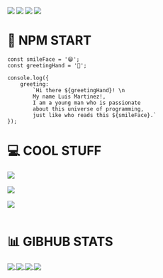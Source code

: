 
<!-- ICONS -->
![](https://img.shields.io/badge/Code-JavaScript-informational?style=flat&logo=javascript&logoColor=f0e736&color=03254c)
![](https://img.shields.io/badge/Code-React-informational?style=flat&logo=react&logoColor=61DBFB&color=03254c)
![](https://img.shields.io/badge/Code-Python-informational?style=flat&logo=python&logoColor=f0e736&color=03254c)
![](https://img.shields.io/badge/Code-Csharp-informational?style=flat&logo=c-sharp&logoColor=white&color=03254c)

# 👋 NPM START
    const smileFace = '😁';
    const greetingHand = '👋'; 
    
    console.log({
        greeting: 
            `Hi there ${greetingHand}! \n
            My name Luis Martinez!,
            I am a young man who is passionate
            about this universe of programming,
            just like who reads this ${smileFace}.`
    });

# 💻 COOL STUFF 


<a href="https://louislam09.github.io/NumberPuzzle/">
  <img align="center" src="https://github-readme-stats.vercel.app/api/pin/?username=Louislam09&repo=song-lyrics-react-app&title_color=37d251&text_color=c9cacc&icon_color=FDFD59&bg_color=03254c" />
</a>  

<br>
<br>


<a href="https://louislam09.github.io/NumberPuzzle/">
  <img align="center" src="https://github-readme-stats.vercel.app/api/pin/?username=Louislam09&repo=NumberPuzzle&title_color=37d251&text_color=c9cacc&icon_color=FDFD59&bg_color=03254c" />
</a>  

<br>
<br>

<a href="https://louislam09.github.io/NumberPuzzle/">
  <img align="center" src="https://github-readme-stats.vercel.app/api/pin/?username=Louislam09&repo=connect-four&title_color=37d251&text_color=c9cacc&icon_color=FDFD59&bg_color=03254c" />
</a>  

<br>
<br>

# 📊 GIBHUB STATS

<a href="#">
    <img align="center" src="https://github-readme-stats.vercel.app/api/top-langs/?username=Louislam09&hide=java,html&title_color=37d251&text_color=c9cacc&icon_color=FDFD59&bg_color=03254c">
</a>
<a href="#">
    <img align="center" src="https://github-readme-stats.vercel.app/api?username=Louislam09&show_icons=true&line_height=27&count_private=true&title_color=37d251&text_color=c9cacc&icon_color=FDFD59&bg_color=03254c">
</a>

<a href="https://github.com/Louislam09/DominicanID">
  <img align="center" src="https://github-readme-stats.vercel.app/api/pin/?username=Louislam09&repo=DominicanID&title_color=37d251&text_color=c9cacc&icon_color=FDFD59&bg_color=03254c" />
</a>

<a href="https://github.com/Louislam09/TodoList-WebApp">
  <img align="center" src="https://github-readme-stats.vercel.app/api/pin/?username=Louislam09&repo=TodoList-WebApp&title_color=37d251&text_color=c9cacc&icon_color=FDFD59&bg_color=03254c" />
</a>
